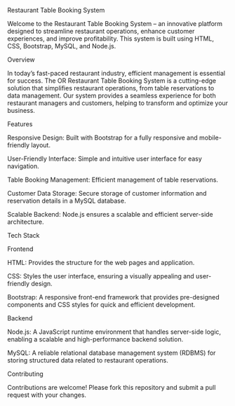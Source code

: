 Restaurant Table Booking System

Welcome to the Restaurant Table Booking System – an innovative platform designed to streamline restaurant operations, enhance customer experiences, and improve profitability. This system is built using HTML, CSS, Bootstrap, MySQL, and Node.js.

Overview

In today’s fast-paced restaurant industry, efficient management is essential for success. The OR Restaurant Table Booking System is a cutting-edge solution that simplifies restaurant operations, from table reservations to data management. Our system provides a seamless experience for both restaurant managers and customers, helping to transform and optimize your business.

Features

Responsive Design: Built with Bootstrap for a fully responsive and mobile-friendly layout.

User-Friendly Interface: Simple and intuitive user interface for easy navigation.

Table Booking Management: Efficient management of table reservations.

Customer Data Storage: Secure storage of customer information and reservation details in a MySQL database.

Scalable Backend: Node.js ensures a scalable and efficient server-side architecture.

Tech Stack

Frontend

HTML: Provides the structure for the web pages and application.

CSS: Styles the user interface, ensuring a visually appealing and user-friendly design.

Bootstrap: A responsive front-end framework that provides pre-designed components and CSS styles for quick and efficient development.

Backend

Node.js: A JavaScript runtime environment that handles server-side logic, enabling a scalable and high-performance backend solution.

MySQL: A reliable relational database management system (RDBMS) for storing structured data related to restaurant operations.

Contributing

Contributions are welcome! Please fork this repository and submit a pull request with your changes.
